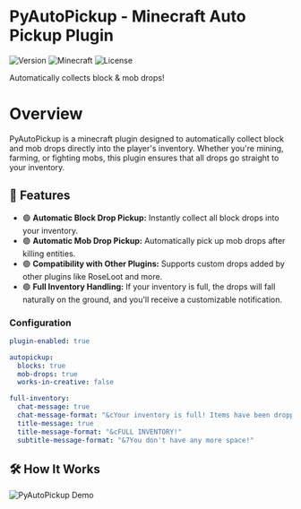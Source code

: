 # PyAutoPickup - Minecraft Auto Pickup Plugin
![Version](https://img.shields.io/badge/version-1.0-brightgreen)
![Minecraft](https://img.shields.io/badge/Minecraft-1.20.x-blue)
![License](https://img.shields.io/badge/license-MIT-yellow)

Automatically collects block & mob drops!

# Overview
PyAutoPickup is a minecraft plugin designed to automatically collect block and mob drops directly into the player's inventory. 
Whether you're mining, farming, or fighting mobs, this plugin ensures that all drops go straight to your inventory.

## 🚀 Features
- 🟢 **Automatic Block Drop Pickup:** Instantly collect all block drops into your inventory.
- 🟢 **Automatic Mob Drop Pickup:** Automatically pick up mob drops after killing entities.
- 🟢 **Compatibility with Other Plugins:** Supports custom drops added by other plugins like RoseLoot and more.
- 🟢 **Full Inventory Handling:** If your inventory is full, the drops will fall naturally on the ground, and you'll receive a customizable notification.

### Configuration

```yaml
plugin-enabled: true

autopickup:
  blocks: true
  mob-drops: true
  works-in-creative: false

full-inventory:
  chat-message: true
  chat-message-format: "&cYour inventory is full! Items have been dropped on the ground."
  title-message: true
  title-message-format: "&cFULL INVENTORY!"
  subtitle-message-format: "&7You don't have any more space!"
```


## 🛠 How It Works
![PyAutoPickup Demo](https://imgur.com/a/SSVnKU1)